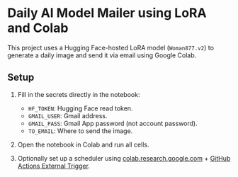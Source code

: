 # Daily AI Model Mailer using LoRA and Colab

This project uses a Hugging Face-hosted LoRA model (`Woman877.v2`) to generate a daily image and send it via email using Google Colab.

## Setup

1. Fill in the secrets directly in the notebook:
   - `HF_TOKEN`: Hugging Face read token.
   - `GMAIL_USER`: Gmail address.
   - `GMAIL_PASS`: Gmail App password (not account password).
   - `TO_EMAIL`: Where to send the image.

2. Open the notebook in Colab and run all cells.

3. Optionally set up a scheduler using [colab.research.google.com](https://colab.research.google.com) + [GitHub Actions External Trigger](https://github.com/features/actions).
